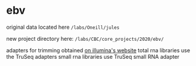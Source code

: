 # ebv


original data located here
`/labs/Oneill/jules`

new project directory here:
`/labs/CBC/core_projects/2020/ebv/`


adapters for trimming obtained [on illumina's website](https://support.illumina.com/bulletins/2016/12/what-sequences-do-i-use-for-adapter-trimming.html)
total rna libraries use the TruSeq adapters
small rna libraries use TruSeq small RNA adapter